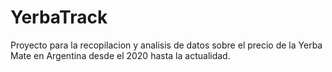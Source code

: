 # YerbaTrack
Proyecto para la recopilacion y analisis de datos sobre el precio de la Yerba Mate en Argentina desde el 2020 hasta la actualidad.
